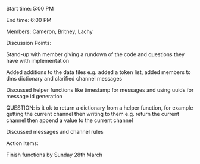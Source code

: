 Start time: 5:00 PM 

End time: 6:00 PM 

 

Members:  Cameron, Britney, Lachy 

 

Discussion Points: 

Stand-up with member giving a rundown of the code and questions they have with implementation  

Added additions to the data files e.g.  added a token list, added members to dms dictionary and clarified channel messages 

Discussed helper functions like timestamp for messages and using uuids for message id generation  

QUESTION: is it ok to return a dictionary from a helper function, for example getting the current channel then writing to them e.g. return the current channel then append a value to the current channel 

Discussed messages and channel rules  

Action Items: 

Finish functions by Sunday 28th March  